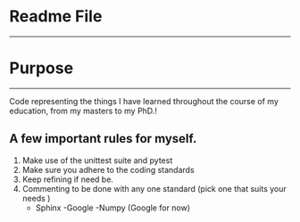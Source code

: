 # Readme File
-------------

# Purpose
-------------
Code representing the things I have learned throughout 
the course of my education, from my masters to my PhD.!



## A few important rules for myself.
1. Make use of the unittest suite and pytest
2. Make sure you adhere to the coding standards
3. Keep refining if need be.
4. Commenting to be done with any one standard (pick one that suits your needs )
   - Sphinx -Google -Numpy (Google for now)